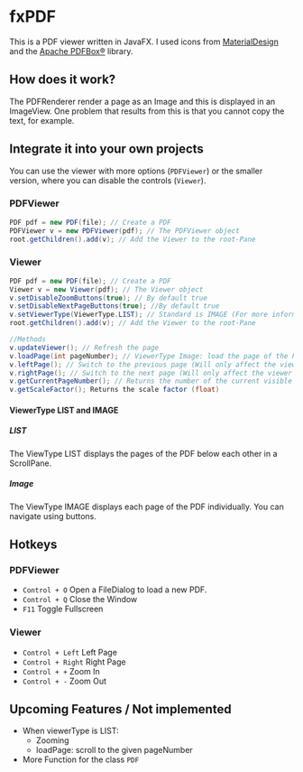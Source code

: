 # fxPDF
This is a PDF viewer written in JavaFX. I used icons from [MaterialDesign](https://material.io/resources/icons/) 
and the [Apache PDFBox®](https://pdfbox.apache.org/) library.
## How does it work?
The PDFRenderer render a page as an Image and this is displayed in an ImageView. One problem that results from this is that you cannot copy the text, for example.
## Integrate it into your own projects
You can use the viewer with more options (`PDFViewer`) or the smaller version, where you can disable the controls (`Viewer`).
### PDFViewer
```java
PDF pdf = new PDF(file); // Create a PDF 
PDFViewer v = new PDFViewer(pdf); // The PDFViewer object
root.getChildren().add(v); // Add the Viewer to the root-Pane
```
### Viewer
```java
PDF pdf = new PDF(file); // Create a PDF 
Viewer v = new Viewer(pdf); // The Viewer object
v.setDisableZoomButtons(true); // By default true
v.setDisableNextPageButtons(true); //By default true
v.setViewerType(ViewerType.LIST); // Standard is IMAGE (For more information see below)
root.getChildren().add(v); // Add the Viewer to the root-Pane
```
```java
//Methods
v.updateViewer(); // Refresh the page
v.loadPage(int pageNumber); // ViewerType Image: load the page of the PDF | ViewerType LIST: not implemented yet
v.leftPage(); // Switch to the previous page (Will only affect the viewer if ViewerType is LIST.)
v.rightPage(); // Switch to the next page (Will only affect the viewer if ViewerType is LIST.)
v.getCurrentPageNumber(); // Returns the number of the current visible page
v.getScaleFactor(); Returns the scale factor (float)
```
#### ViewerType LIST and IMAGE
##### LIST
The ViewType LIST displays the pages of the PDF below each other in a ScrollPane.
##### Image
The ViewType IMAGE displays each page of the PDF individually. You can navigate using buttons.
## Hotkeys
### PDFViewer
- `Control + O` Open a FileDialog to load a new PDF.
- `Control + Q` Close the Window
- `F11` Toggle Fullscreen
### Viewer
- `Control + Left` Left Page
- `Control + Right` Right Page
- `Control + +` Zoom In
- `Control + -` Zoom Out
## Upcoming Features / Not implemented
- When viewerType is LIST:
  - Zooming
  - loadPage: scroll to the given pageNumber
- More Function for the class `PDF`

